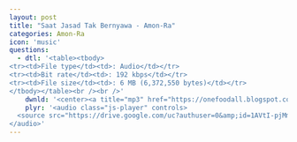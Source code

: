 ```yaml
---
layout: post
title: "Saat Jasad Tak Bernyawa - Amon-Ra"
categories: Amon-Ra
icon: 'music'
questions:
  - dtl: '<table><tbody>
<tr><td>File type</td><td>: Audio</td></tr>
<tr><td>Bit rate</td><td>: 192 kbps</td></tr>
<tr><td>File size</td><td>: 6 MB (6,372,550 bytes)</td></tr>
</tbody></table><br /><br />'
    dwnld: '<center><a title="mp3" href="https://onefoodall.blogspot.com/2019/09/saus-manis-pedas-asli-jepang-enak.html?u=U2FsdGVkX18jQopze5OCNUN9dO0NQFzqHSAEVjLohRZiULJ2N83tVKHdIX86Zht7gLDp1BgbyiBpuTmZgSqZTJdRk3oAnJgbn8FmWgVmNEZrIKqxRR45ouI6WbB2BjNnUS1WVmantwfAmEMwSzHDRNhJdjMZh4pbO9Cb06E0whsRKh1%2F8PLrAba1xA2wD%2Fj6" class="ut" target="_blank"><span class="feather-icon icon-download"> Download</span></a></center><br /><br />'
    plyr: '<audio class="js-player" controls>
  <source src="https://drive.google.com/uc?authuser=0&amp;id=1AVtI-pjMmN4RshI3cnFQsPfAiF-75or9&amp;export=download" type="audio/mp3">
</audio>'
---
```

